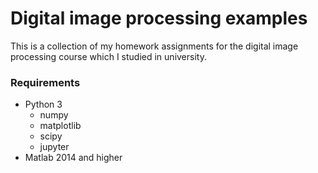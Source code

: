 # Digital image processing examples

This is a collection of my homework assignments for the digital image processing
course which I studied in university.

### Requirements
- Python 3
  - numpy
  - matplotlib
  - scipy
  - jupyter
- Matlab 2014 and higher
